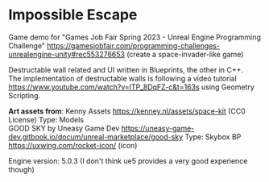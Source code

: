 # Impossible Escape
 Game demo for "Games Job Fair Spring 2023 - Unreal Engine Programming Challenge" https://gamesjobfair.com/programming-challenges-unrealengine-unity#rec553276653 (create a space-invader-like game)

Destructable wall related and UI written in Blueprints, the other in C++.  
The implementation of destructable walls is following a video tutorial https://www.youtube.com/watch?v=ITP_8DqFZ-c&t=163s using Geometry Scripting.

**Art assets from**:
Kenny Assets https://kenney.nl/assets/space-kit (CC0 License) Type: Models  
GOOD SKY by Uneasy Game Dev https://uneasy-game-dev.gitbook.io/docum/unreal-marketplace/good-sky Type: Skybox BP  
https://uxwing.com/rocket-icon/ (icon)



Engine version: 5.0.3 (I don't think ue5 provides a very good experience though)